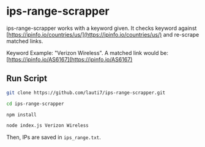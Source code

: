 # ips-range-scrapper
ips-range-scrapper works with a keyword given. It checks keyword against [https://ipinfo.io/countries/us/](https://ipinfo.io/countries/us/) and re-scrape matched links.

Keyword Example: "Verizon Wireless". 
A matched link would be: [https://ipinfo.io/AS6167](https://ipinfo.io/AS6167)

## Run Script
```bash
git clone https://github.com/lauti7/ips-range-scrapper.git

cd ips-range-scrapper

npm install

node index.js Verizon Wireless
```

Then, IPs are saved in ```ips_range.txt```.